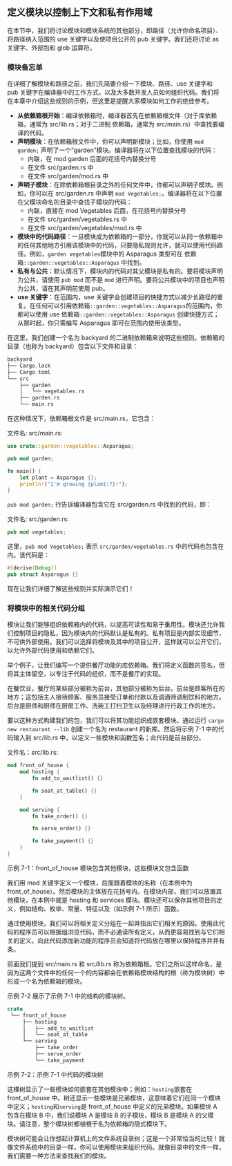 ## 定义模块以控制上下文和私有作用域

在本节中，我们将讨论模块和模块系统的其他部分，即路径（允许你命名项目）、将路径纳入范围的 use 关键字以及使项目公开的 pub 关键字。我们还将讨论 as 关键字、外部包和 glob 运算符。

### 模块备忘单

在详细了解模块和路径之前，我们先简要介绍一下模块、路径、use 关键字和 pub 关键字在编译器中的工作方式，以及大多数开发人员如何组织代码。我们将在本章中介绍这些规则的示例，但这里是提醒大家模块如何工作的绝佳参考。

- **从依赖箱根开始**：编译依赖箱时，编译器首先在依赖箱根文件（对于库依赖箱，通常为 src/lib.rs；对于二进制 依赖箱，通常为 src/main.rs）中查找要编译的代码。
- **声明模块**：在依赖箱根文件中，你可以声明新模块；比如，你使用 `mod garden;` 声明了一个“garden”模块。编译器将在以下位置查找模块的代码：
  - 内联，在 mod garden 后面的花括号内替换分号
  - 在文件 src/garden.rs 中
  - 在文件 src/garden/mod.rs 中
- **声明子模块**：在除依赖箱根目录之外的任何文件中，你都可以声明子模块。例如，你可以在 src/garden.rs 中声明 `mod Vegetables;`。编译器将在以下位置在父模块命名的目录中查找子模块的代码：
  - 内联，直接在 mod Vegetables 后面，在花括号内替换分号
  - 在文件 src/garden/vegetables.rs 中
  - 在文件 src/garden/vegetables/mod.rs 中
- **模块中的代码路径**：一旦模块成为依赖箱的一部分，你就可以从同一依赖箱中的任何其他地方引用该模块中的代码，只要隐私规则允许，就可以使用代码路径。例如，`garden vegetables`模块中的 Asparagus 类型可在 依赖箱`::garden::vegetables::Asparagus` 中找到。
- **私有与公共**：默认情况下，模块内的代码对其父模块是私有的。要将模块声明为公共，请使用 `pub mod` 而不是 `mod` 进行声明。要将公共模块中的项目也声明为公共，请在其声明前使用 pub。
- **use 关键字**：在范围内，use 关键字会创建项目的快捷方式以减少长路径的重复。在任何可以引用依赖箱`::garden::vegetables::Asparagus`的范围内，你都可以使用 use 依赖箱`::garden::vegetables::Asparagus` 创建快捷方式；从那时起，你只需编写 Asparagus 即可在范围内使用该类型。

在这里，我们创建一个名为 backyard 的二进制依赖箱来说明这些规则。依赖箱的目录（也称为 backyard）包含以下文件和目录：

```rust
backyard
├── Cargo.lock
├── Cargo.toml
└── src
    ├── garden
    │   └── vegetables.rs
    ├── garden.rs
    └── main.rs
```

在这种情况下，依赖箱根文件是 src/main.rs，它包含：

文件名: src/main.rs:

```rust
use crate::garden::vegetables::Asparagus;

pub mod garden;

fn main() {
    let plant = Asparagus {};
    println!("I'm growing {plant:?}!");
}
```

`pub mod garden;` 行告诉编译器包含它在 src/garden.rs 中找到的代码，即：

文件名: src/garden.rs:

```rust
pub mod vegetables;
```

这里，`pub mod Vegetables;` 表示 `src/garden/vegetables.rs` 中的代码也包含在内。该代码是：

```rust
#[derive(Debug)]
pub struct Asparagus {}
```

现在让我们详细了解这些规则并实际演示它们！

### 将模块中的相关代码分组

模块让我们能够组织依赖箱内的代码，以提高可读性和易于重用性。模块还允许我们控制项目的隐私，因为模块内的代码默认是私有的。私有项目是内部实现细节，不可供外部使用。我们可以选择将模块及其中的项目公开，这样就可以公开它们，以允许外部代码使用和依赖它们。

举个例子，让我们编写一个提供餐厅功能的库依赖箱。我们将定义函数的签名，但将其主体留空，以专注于代码的组织，而不是餐厅的实现。

在餐饮业，餐厅的某些部分被称为前台，其他部分被称为后台。前台是顾客所在的地方；这包括主人接待顾客、服务员接受订单和付款以及调酒师调制饮料的地方。后台是厨师和厨师在厨房工作、洗碗工打扫卫生以及经理进行行政工作的地方。

要以这种方式构建我们的包，我们可以将其功能组织成嵌套模块。通过运行 `cargo new restaurant --lib` 创建一个名为 restaurant 的新库。然后将示例 7-1 中的代码输入到 src/lib.rs 中，以定义一些模块和函数签名；此代码是前台部分。

文件名：src/lib.rs:

```rust
mod front_of_house {
    mod hosting {
        fn add_to_waitlist() {}

        fn seat_at_table() {}
    }

    mod serving {
        fn take_order() {}

        fn serve_order() {}

        fn take_payment() {}
    }
}
```

示例 7-1：front_of_house 模块包含其他模块，这些模块又包含函数

我们用 mod 关键字定义一个模块，后面跟着模块的名称（在本例中为 front_of_house）。然后模块的主体放在花括号内。在模块内部，我们可以放置其他模块，在本例中就是 hosting 和 services 模块。模块还可以保存其他项目的定义，例如结构、枚举、常量、特征以及（如示例 7-1 所示）函数。

通过使用模块，我们可以将相关定义分组在一起并指出它们相关的原因。使用此代码的程序员可以根据组浏览代码，而不必通读所有定义，从而更容易找到与它们相关的定义。向此代码添加新功能的程序员会知道将代码放在哪里以保持程序井井有条。

前面我们提到 src/main.rs 和 src/lib.rs 称为依赖箱根。它们之所以这样命名，是因为这两个文件中的任何一个的内容都会在依赖箱模块结构的根（称为模块树）中形成一个名为依赖箱的模块。

示例 7-2 展示了示例 7-1 中的结构的模块树。

```rust
crate
 └── front_of_house
     ├── hosting
     │   ├── add_to_waitlist
     │   └── seat_at_table
     └── serving
         ├── take_order
         ├── serve_order
         └── take_payment
```

示例 7-2：示例 7-1 中代码的模块树

这棵树显示了一些模块如何嵌套在其他模块中；例如：`hosting`嵌套在 front_of_house 中。树还显示一些模块是兄弟模块，这意味着它们在同一个模块中定义；`hosting`和`serving`是 front_of_house 中定义的兄弟模块。如果模块 A 包含在模块 B 中，我们说模块 A 是模块 B 的子模块，模块 B 是模块 A 的父模块。请注意，整个模块树都植根于名为依赖箱的隐式模块下。

模块树可能会让你想起计算机上的文件系统目录树；这是一个非常恰当的比较！就像文件系统中的目录一样，你可以使用模块来组织代码。就像目录中的文件一样，我们需要一种方法来查找我们的模块。
